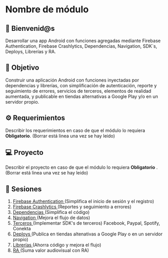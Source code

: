 # Nombre de módulo

## :wave: Bienvenid@s

Desarrollar una app Android con funciones agregadas mediante Firebase Authentication, Firebase Crashlytics, Dependencias, Navigation, SDK´s, Deploys, Librerías y RA.

## :dart: Objetivo

Construir una aplicación Android con funciones inyectadas por dependencias y librerías, con simplificación de autenticación, reporte y seguimiento de errores, servicios de terceros, elementos de realidad aumentada, y publicable en tiendas alternativas a Google Play y/o en un servidor propio.

## :gear: Requerimientos

Describir los requerimientos en caso de que el módulo lo requiera **Obligatorio**. (Borrar está linea una vez se hay leido) 

## 💻 Proyecto

Describir el proyecto en caso de que el módulo lo requiera **Obligatorio** .  (Borrar está linea una vez se hay leido)

## :bookmark_tabs: Sesiones

1. [Firebase Authentication ](./sesion-01)(Simplifica el inicio de sesión y el registro)
2. [Firebase Crashlytics ](./sesion-02)(Reportes y seguimiento a errores)
3. [Dependencias ](./sesion-03)(Simplifica el código)
4. [Navigation ](./sesion-04)(Mejora el flujo de datos)
5. [Terceros ](./sesion-05)(Implementar SDK's de terceros) Facebook, Paypal, Spotify, Conekta
6. [Deploys ](./sesion-06)(Publica en tiendas altenativas a Google Play o en un servidor propio)
7. [Librerías ](./sesion-07)(Ahorra código y mejora el flujo)
8. [RA ](./sesion-08)(Suma valor audiovisual con RA)

